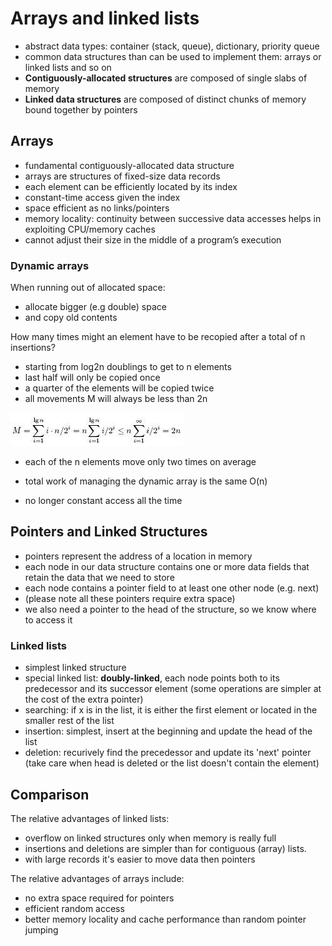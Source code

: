 # Arrays and linked lists

* abstract data types: container (stack, queue), dictionary, priority queue
* common data structures than can be used to implement them: arrays or linked lists and so on
* **Contiguously-allocated structures** are composed of single slabs of memory
* **Linked data structures** are composed of distinct chunks of memory bound together by pointers

## Arrays

* fundamental contiguously-allocated data structure
* arrays are structures of fixed-size data records
* each element can be efficiently located by its index
* constant-time access given the index
* space efficient as no links/pointers
* memory locality: continuity between successive data accesses helps in exploiting CPU/memory caches
* cannot adjust their size in the middle of a program’s execution

### Dynamic arrays

When running out of allocated space:

* allocate bigger (e.g double) space
* and copy old contents

How many times might an element have to be recopied after a total of n insertions?

* starting from log2n doublings to get to n elements
* last half will only be copied once
* a quarter of the elements  will be copied twice
* all movements M will always be less than 2n

![image](images/3.1-dynamic_array.jpg)

* each of the n elements move only two times on average

* total work of managing the dynamic array is the same O(n)
* no longer constant access all the time

## Pointers and Linked Structures

* pointers represent the address of a location in memory
* each node in our data structure contains one or more data fields that retain the data that we need to store
* each node contains a pointer field to at least one other node (e.g. next)
* (please note all these pointers require extra space)
* we also need a pointer to the head of the structure, so we know where to access it

### Linked lists

* simplest linked structure
* special linked list: **doubly-linked**, each node points both to its predecessor and its successor element (some operations are simpler at the cost of the extra pointer)
* searching:  if x is in the list, it is either the first element or located in the smaller rest of the list
* insertion: simplest, insert at the beginning and update the head of the list
* deletion: recurively find the precedessor and update its 'next' pointer (take care when head is deleted or the list doesn't contain the element)

## Comparison

The relative advantages of linked lists:

* overflow on linked structures only when memory is really full
* insertions and deletions are simpler than for contiguous (array) lists.
* with large records it's easier to move data then pointers

The relative advantages of arrays include:

* no extra space required for pointers
* efficient random access
* better memory locality and cache performance than random pointer jumping


